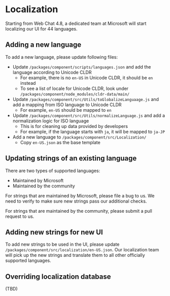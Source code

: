 # Localization

Starting from Web Chat 4.8, a dedicated team at Microsoft will start localizing our UI for 44 languages.

## Adding a new language

To add a new language, please update following files:

-  Update `/packages/component/scripts/languages.json` and add the language according to Unicode CLDR
   -  For example, there is no `en-US` in Unicode CLDR, it should be `en` instead
   -  To see a list of locale for Unicode CLDR, look under `/packages/component/node_modules/cldr-data/main/`
-  Update `/packages/component/src/Utils/toGlobalizeLanguaage.js` and add a mapping from ISO language to Unicode CLDR
   -  For example, `en-US` should be mapped to `en`
-  Update `/packages/component/src/Utils/normalizeLanguage.js` and add a normalization logic for ISO language
   -  This is for cleaning up data provided by developers
   -  For example, if the language starts with `ja`, it will be mapped to `ja-JP`
-  Add a new language to `/packages/component/src/Localization/`
   -  Copy `en-US.json` as the base template

## Updating strings of an existing language

There are two types of supported languages:

- Maintained by Microsoft
- Maintained by the community

For strings that are maintained by Microsoft, please file a bug to us. We need to verify to make sure new strings pass our additional checks.

For strings that are maintained by the community, please submit a pull request to us.

## Adding new strings for new UI

To add new strings to be used in the UI, please update `/packages/component/src/localization/en-US.json`. Our localization team will pick up the new strings and translate them to all other officially supported languages.

## Overriding localization database

(TBD)
